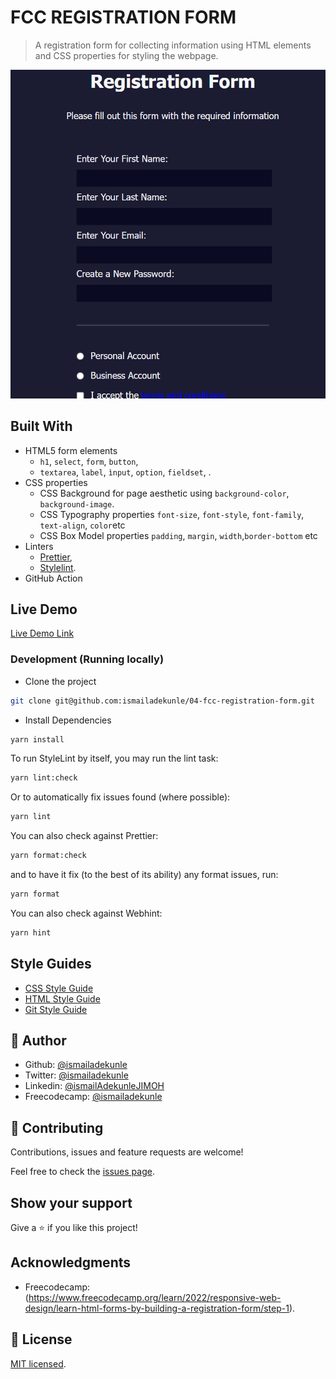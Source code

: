 # FCC REGISTRATION FORM

> A registration form for collecting information using HTML elements and CSS properties for styling the webpage.

![screenshot](./app_screenshot.png)

## Built With

- HTML5 form elements
  - `h1`, `select`, `form`, `button`,
  - `textarea`, `label`, `ìnput`, `option`, `fieldset`, .
- CSS properties
  - CSS Background for page aesthetic using `background-color`, `background-image`.
  - CSS Typography properties `font-size`, `font-style`, `font-family`, `text-align`, `color`etc
  - CSS Box Model properties `padding`, `margin`, `width`,`border-bottom` etc
- Linters
  - [Prettier](https://prettier.io/),
  - [Stylelint](https://stylelint.io/).
- GitHub Action

## Live Demo

[Live Demo Link](https://regform-ismail.netlify.app/)

### Development (Running locally)

- Clone the project

```bash
git clone git@github.com:ismailadekunle/04-fcc-registration-form.git

```

- Install Dependencies

```bash
yarn install
```

To run StyleLint by itself, you may run the lint task:

```bash
yarn lint:check
```

Or to automatically fix issues found (where possible):

```bash
yarn lint
```

You can also check against Prettier:

```bash
yarn format:check
```

and to have it fix (to the best of its ability) any format issues, run:

```bash
yarn format
```

You can also check against Webhint:

```bash
yarn hint
```

## Style Guides

- [CSS Style Guide](http://udacity.github.io/frontend-nanodegree-styleguide/css.html)
- [HTML Style Guide](http://udacity.github.io/frontend-nanodegree-styleguide/index.html)
- [Git Style Guide](https://udacity.github.io/git-styleguide/)

## 👤 Author

- Github: [@ismailadekunle](https://github.com/ismailadekunle)
- Twitter: [@ismailadekunle](https://twitter.com/ismailadekunle)
- Linkedin: [@ismailAdekunleJIMOH](https://www.linkedin.com/in/ismailAdekunleJIMOH/)
- Freecodecamp: [@ismailadekunle](https://www.freecodecamp.org/ismailadekunle)

## 🤝 Contributing

Contributions, issues and feature requests are welcome!

Feel free to check the [issues page](../../issues).

## Show your support

Give a ⭐️ if you like this project!

## Acknowledgments

- Freecodecamp: (https://www.freecodecamp.org/learn/2022/responsive-web-design/learn-html-forms-by-building-a-registration-form/step-1).

## 📝 License

[MIT licensed](./LICENSE).
